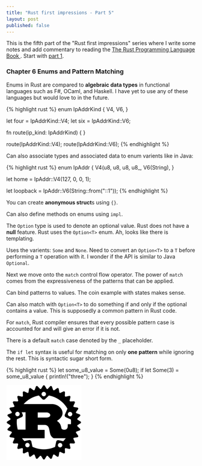 ```yaml
---
title: "Rust first impressions - Part 5"
layout: post
published: false
---
```


This is the fifth part of the "Rust first impressions" series where I write some notes and add commentary to reading the [The Rust Programming Language Book ](https://doc.rust-lang.org/stable/book/). Start with [part 1](/2020/07/11/rust-first-impressions.html).

### Chapter 6 Enums and Pattern Matching

Enums in Rust are compared to **algebraic data types** in functional languages such as F#, OCaml, and Haskell. I have yet to use any of these languages but would love to in the future.

{% highlight rust %}
enum IpAddrKind {
  V4,
  V6,
}

let four = IpAddrKind::V4;
let six = IpAddrKind::V6;

fn route(ip_kind: IpAddrKind) {
}

route(IpAddrKind::V4);
route(IpAddrKind::V6);
{% endhighlight %}

Can also associate types and associated data to enum varients like in Java:

{% highlight rust %}
enum IpAddr {
  V4(u8, u8, u8, u8_,
  V6(String),
}

let home = IpAddr::V4(127, 0, 0, 1);

let loopback = IpAddr::V6(String::from("::1"));
{% endhighlight %}

You can create **anonymous struct**s using `{}`.

Can also define methods on enums using `impl`.

The `Option` type is used to denote an optional value. Rust does not have a **null** feature. Rust uses the `Option<T>` enum. Ah, looks like there is templating.

Uses the varients: `Some` and `None`. Need to convert an `Option<T>` to a `T` before performing a `T` operation with it. I wonder if the API is similar to Java `Optional`.

Next we move onto the `match` control flow operator. The power of `match` comes from the expressiveness of the patterns that can be applied.

Can bind patterns to values. The coin example with states makes sense.

Can also match with `Option<T>` to do something if and only if the optional contains a value. This is supposedly a common pattern in Rust code.

For `match`, Rust compiler ensures that every possible pattern case is accounted for and will give an error if it is not.

There is a default `match` case denoted by the `_` placeholder.

The `if let` syntax is useful for matching on only **one pattern** while ignoring the rest. This is syntactic sugar short form.

{% highlight rust %}
let some_u8_value = Some(0u8);
if let Some(3) = some_u8_value {
  println!("three");
}
{% endhighlight %}

![Rust Logo](/assets/images/posts/rust-first-impressions-part-5/rust_logo.png)

